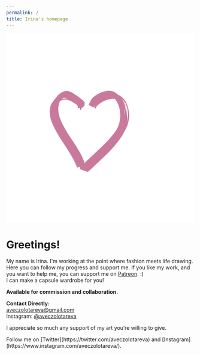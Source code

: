 ```yaml
---
permalink: /
title: Irina's homepage
---
```

<a href="IMG_1447.gif"><img src="IMG_1447.gif" class="w6"></a>

<h1>Greetings!</h1>

My name is Irina. I'm working at the point where fashion meets life drawing. Here you can follow my progress and support me. If you like my work, and you want to help me, you can support me on [Patreon](https://patreon.com/irinazolotareva). :)<br>I can make a capsule wardrobe for you!

<b>Available for commission and collaboration.</b>

<b>Contact Directly:</b><br>aveczolotareva@gmail.com<br>Instagram: [@aveczolotareva](https://www.instagram.com/aveczolotareva/)


<p>I appreciate so much any support of my art you’re willing to give.</p>
Follow me on [Twitter](https://twitter.com/aveczolotareva) and [Instagram](https://www.instagram.com/aveczolotareva/).

